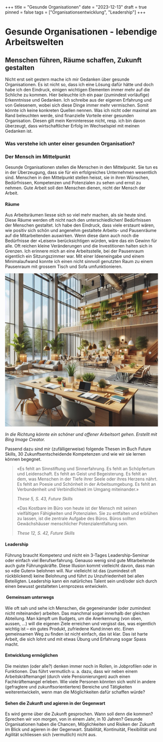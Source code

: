 +++
title = "Gesunde Organisationen"
date = "2023-12-13"
draft = true
pinned = false
tags = ["Organisationsentwicklung", "Leadership"]
+++
# Gesunde Organisationen - lebendige Arbeitswelten

## Menschen führen, Räume schaffen, Zukunft gestalten

Nicht erst seit gestern mache ich mir Gedanken über gesunde Organisationen. Es ist nicht so, dass ich eine Lösung dafür hätte und doch habe ich den Eindruck, einigen wichtigen Elementen immer mehr auf die Schliche zu kommen. Hier beleuchte ich ein paar (zumindest vorläufige) Erkenntnisse und Gedanken. Ich schreibe aus der eigenen Erfahrung und von Gelesenem, wobei sich diese Dinge immer mehr vermischen. Somit könnte ich keine konkreten Quellen nennen. Was ich nicht oder maximal am Rand beleuchten werde, sind finanzielle Vorteile einer gesunden Organisation. Diesen gilt mein Kerninteresse nicht, resp. ich bin davon überzeugt, dass wirtschaftlicher Erfolg im Wechselspiel mit meinen Gedanken ist. 

### Was verstehe ich unter einer gesunden Organisation?

### Der Mensch im Mittelpunkt

Gesunde Organisationen stellen die Menschen in den Mittelpunkt. Sie tun es in der Überzeugung, dass sie für ein erfolgreiches Unternehmen wesentlich sind. Menschen in den Mittelpunkt stellen heisst, sie in ihren Wünschen, Bedürfnissen, Kompetenzen und Potenzialen zu sehen und ernst zu nehmen. Gute Arbeit soll den Menschen dienen, nicht der Mensch der Arbeit. 

#### Räume

Aus Arbeitsräumen liesse sich so viel mehr machen, als sie heute sind. Diese Räume werden oft nicht nach den unterschiedlichen! Bedürfnissen der Menschen gestaltet. Ich habe den Eindruck, dass viele erstaunt wären, wie positiv sich schön und angenehm gestaltete Arbeits- und Pausenräume auf die Mitarbeitenden auswirken. Wenn diese dann auch noch die Bedürfnisse der «Leisen» berücksichtigen würden, wäre das ein Gewinn für alle. Oft reichen kleine Veränderungen und die Investitionen halten sich in Grenzen. Ich erinnere mich an eine Arbeitsstelle, bei der Pausenraum eigentlich ein Sitzungszimmer war. Mit einer Ideeneingabe und einem Minimalaufwand konnte ich einen nicht sinnvoll genutzten Raum zu einem Pausenraum mit grossem Tisch und Sofa umfunktionieren. 

![](_3b5663e9-a069-4d75-bd1e-4f7963f252dd.jpg)

*In die Richtung könnte ein schöner und offener Arbeitsort gehen. Erstellt mit Bing Image Creator.*

Passend dazu sind mir (zufälligerweise) folgende Thesen im Buch Future Skills, 30 Zukunftsentscheidende Kompetenzen und wie wir sie lernen können begegnet. 

> «Es fehlt an Sinnstiftung und Sinnerfahrung. Es fehlt an Schöpfertum und Leidenschaft. Es fehlt an Geist und Begeisterung. Es fehlt an dem, was Menschen in der Tiefe ihrer Seele oder ihres Herzens nährt. Es fehlt an Poesie und Schönheit in der Arbeitsumgebung. Es fehlt an Verbundenheit und Verbindlichkeit im Umgang miteinander.» 
>
> *These 5, S. 43, Future Skills*
>
> «Das Kostbare im Büro von heute ist der Mensch mit seinen vielfältigen Fähigkeiten und Potenzialen. Sie zu entfalten und erblühen zu lassen, ist die zentrale Aufgabe des Büros. Büros sollten Gewächshäuser menschlicher Potenzialentfaltung sein. 
>
> *These 12, S. 42, Future Skills*

#### Leadership

Führung braucht Kompetenz und nicht ein 3-Tages Leadership-Seminar oder einfach viel Berufserfahrung. Genauso wenig sind gute Mitarbeitende auch gute Führungskräfte. Diese Illusion kommt vielleicht davon, dass man so «die Guten» belohnen will. Nur vielleicht ist das (zumindest oft rückblickend) keine Belohnung und führt zu Unzufriedenheit bei allen Beteiligten. Leadership kann ein natürliches Talent sein und/oder sich durch einen bewusst gestalteten Lernprozess entwickeln. 

####  Gemeinsam unterwegs

Wie oft sah und sehe ich Menschen, die gegeneinander (oder zumindest nicht miteinander) arbeiten. Das manchmal sogar innerhalb der gleichen Abteilung. Man kämpft um Budgets, um die Anerkennung (von oben, aussen, ...) will die eigenen Ziele erreichen und vergisst das, was eigentlich wichtig ist – ein gutes Produkt, zufriedene Kund:innen etc. Einen gemeinsamen Weg zu finden ist nicht einfach, das ist klar. Das ist harte Arbeit, die sich lohnt und mit etwas Übung und Erfahrung sogar Spass macht. 

#### Entwicklung ermöglichen

Die meisten (oder alle?) denken immer noch in Rollen, in Jobprofilen oder in Funktionen. Das führt vermutlich u. a. dazu, dass wir neben einem Arbeitskräftemangel (durch viele Pensionierungen) auch einen Fachkräftemangel erleben. Wie viele Personen könnten sich wohl in andere (gefragtere und zukunftsorientiertere) Bereiche und Tätigkeiten weiterentwickeln, wenn man die Möglichkeiten dafür schaffen würde? 

#### Sehen die Zukunft und agieren in der Gegenwart

Es wird gerne über die Zukunft gesprochen. Wann soll denn die kommen? Sprechen wir von morgen, von in einem Jahr, in 10 Jahren? Gesunde Organisationen haben die Chancen, Möglichkeiten und Risiken der Zukunft im Blick und agieren in der Gegenwart. Stabilität, Kontinuität, Flexibilität und Agilität schliessen sich (vermutlich) nicht aus.
